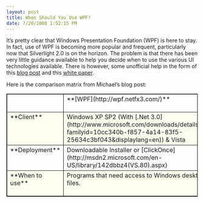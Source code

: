 ```yaml
---
layout: post
title: When Should You Use WPF?
date: 7/20/2008 1:52:15 PM
---
```


It’s pretty clear that Windows Presentation Foundation (WPF) is here to stay. In fact, use of WPF is becoming more popular and frequent, particularly now that Silverlight 2.0 is on the horizon. The problem is that there has been very little guidance available to help you decide when to use the various UI technologies available. There is however, some unofficial help in the form of this [blog post](http://blogs.msdn.com/synergist/archive/2007/07/10/when-to-use-which-microsoft-presentation-technology.aspx) and this [white paper](http://www.davidchappell.com/articles/white_papers/Introducing_WCF_in_.NET_Framework_3.5_v1.0.docx "Introducing Windows Communication Foundation").

Here is the comparison matrix from Michael’s blog post:
  <table cellspacing="0" cellpadding="1" width="763" border="1" style="border-collapse:collapse;border-width:1px;border-spacing:0px;border-color:black"><tbody>     <tr>       <td class="" valign="top" width="96"> </td>        <td class="" valign="top" width="157">**[WPF](http://wpf.netfx3.com/)**</td>        <td class="" valign="top" width="178">**[WPF XBAP](http://www.xbap.org/index.html)**</td>        <td class="" valign="top" width="168">**[Silverlight](http://www.microsoft.com/silverlight/)**</td>        <td class="" valign="top" width="162">**[ASP.Net + AJAX](http://ajax.asp.net/)**</td>     </tr>      <tr style="background-color:#FFFFF0">       <td class="" valign="top" width="96">**Client**</td>        <td class="" valign="top" width="157">Windows XP SP2 (With [.Net 3.0](http://www.microsoft.com/downloads/details.aspx?familyid=10cc340b-f857-4a14-83f5-25634c3bf043&displaylang=en)) & Vista</td>        <td class="" valign="top" width="178">Internet Explorer + Windows XP SP2 (with .[Net 3.0](http://www.microsoft.com/downloads/details.aspx?familyid=10cc340b-f857-4a14-83f5-25634c3bf043&displaylang=en)) & Vista</td>        <td class="" valign="top" width="168">FireFox, Mac Safari, Internet Explorer</td>        <td class="" valign="top" width="162">Any Web Browser</td>     </tr>      <tr>       <td class="" valign="top" width="96">**Deployment**</td>        <td class="" valign="top" width="157">Downloadable Installer or [ClickOnce](http://msdn2.microsoft.com/en-US/library/142dbbz4(VS.80).aspx)</td>        <td class="" valign="top" width="178">Runs in Internet Explorer secure sandbox</td>        <td class="" valign="top" width="168">One-time install of Silverlight plug-in</td>        <td class="" valign="top" width="162">Web Page</td>     </tr>      <tr style="background-color:#FFFFF0">       <td class="" valign="top" width="96">**When to use**</td>        <td class="" valign="top" width="157">Programs that need access to Windows desktop files.</td>        <td class="" valign="top" width="178">Intranet applications for Windows-oriented companies.</td>        <td class="" valign="top" width="168">Rich Internet Applications for public-facing web sites</td>        <td class="" valign="top" width="162">General-purpose public-facing web sites</td>     </tr>   </tbody></table>
